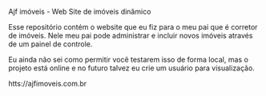 Ajf imóveis - Web Site de imóveis dinâmico

Esse repositório contém o website que eu fiz para o meu pai que é corretor de imóveis. Nele meu pai pode administrar e incluir novos imóveis através de um painel de controle. 

Eu ainda não sei como permitir você testarem isso de forma local, mas o projeto está online e no futuro talvez eu crie um usuário para visualização. 

htts://ajfimoveis.com.br